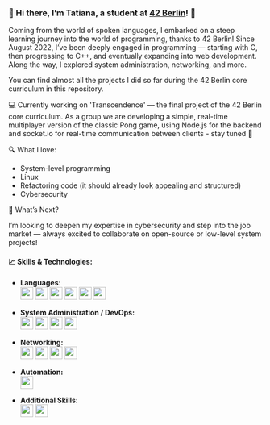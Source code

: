 ### 👋 Hi there, I’m Tatiana, a student at [42 Berlin](https://42berlin.de/)! 🚀

Coming from the world of spoken languages, I embarked on a steep learning journey into the world of programming, thanks to 42 Berlin! Since August 2022, I’ve been deeply engaged in programming — starting with C, then progressing to C++, and eventually expanding into web development. Along the way, I explored system administration, networking, and more.

You can find almost all the projects I did so far during the 42 Berlin core curriculum in this repository.

💻  Currently working on 'Transcendence' — the final project of the 42 Berlin core curriculum. As a group we are developing a simple, real-time multiplayer version of the classic Pong game, using Node.js for the backend and socket.io for real-time communication between clients - stay tuned 🚀

🔍 What I love:

  - System-level programming
  - Linux
  - Refactoring code (it should already look appealing and structured)
  - Cybersecurity

🔮 What’s Next?

I’m looking to deepen my expertise in cybersecurity and step into the job market — always excited to collaborate on open-source or low-level system projects!


#### 📈 Skills & Technologies:

- **Languages**:  
  <img src="https://img.shields.io/badge/C-A8B9CC?style=for-the-badge&logo=c&logoColor=white" height="25">
  <img src="https://img.shields.io/badge/C++-00599C?style=for-the-badge&logo=c%2B%2B&logoColor=white" height="25">
  <img src="https://img.shields.io/badge/HTML-E44D26?style=for-the-badge&logo=html5&logoColor=white" height="25">
  <img src="https://img.shields.io/badge/CSS-1572B6?style=for-the-badge&logo=css3&logoColor=white" height="25">
  <img src="https://img.shields.io/badge/PHP-777BB4?style=for-the-badge&logo=php&logoColor=white" height="25">
  <img src="https://img.shields.io/badge/JavaScript-F7DF1E?style=for-the-badge&logo=javascript&logoColor=black" height="25">

- **System Administration / DevOps:**  
  <img src="https://img.shields.io/badge/Linux/Unix-FCC624?style=for-the-badge&logo=linux&logoColor=black" height="25">
  <img src="https://img.shields.io/badge/Bash-4EAA25?style=for-the-badge&logo=gnu-bash&logoColor=white" height="25">
  <img src="https://img.shields.io/badge/VirtualBox-183A61?style=for-the-badge&logo=virtualbox&logoColor=white" height="25">
  <img src="https://img.shields.io/badge/Docker-2496ED?style=for-the-badge&logo=docker&logoColor=white" height="25">

- **Networking:**  
  <img src="https://img.shields.io/badge/HTTP-5E8B7E?style=for-the-badge&logo=http&logoColor=white" height="25">
  <img src="https://img.shields.io/badge/SSH-4EAA25?style=for-the-badge&logo=ssh&logoColor=white" height="25">
  <img src="https://img.shields.io/badge/TCP/IP-5C2D91?style=for-the-badge&logo=tcp&logoColor=white" height="25">
  <img src="https://img.shields.io/badge/Routers/Switches-9C6B0C?style=for-the-badge&logo=cisco&logoColor=white" height="25">
  
- **Automation:**  
  <img src="https://img.shields.io/badge/Cron%20Jobs-4EAA25?style=for-the-badge&logo=gnu-bash&logoColor=white" height="25">

- **Additional Skills**:  
  <img src="https://img.shields.io/badge/Git-F05032?style=for-the-badge&logo=git&logoColor=white" height="25">
  <img src="https://img.shields.io/badge/VS%20Code-007ACC?style=for-the-badge&logo=visual-studio-code&logoColor=white" height="25">
